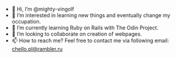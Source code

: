 - 👋 Hi, I’m @mighty-vingolf
- 👀 I’m interested in learning new things and eventually change my occupation.
- 🌱 I’m currently learning Ruby on Rails with The Odin Project.
- 💞️ I’m looking to collaborate on creation of webpages.
- 📫 How to reach me? Feel free to contact me via following email: chello.pl@rambler.ru

<!---
mighty-vingolf/mighty-vingolf is a ✨ special ✨ repository because its `README.md` (this file) appears on your GitHub profile.
You can click the Preview link to take a look at your changes.
--->
